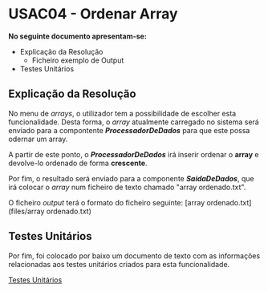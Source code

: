 # USAC04 - Ordenar Array

**No seguinte documento apresentam-se:**
* Explicação da Resolução
    * Ficheiro exemplo de Output
* Testes Unitários

## Explicação da Resolução
 
No menu de *arrays*, o utilizador tem a possibilidade de escolher esta funcionalidade. Desta forma, o *array* atualmente carregado no sistema será enviado para a compontente ***ProcessadorDeDados*** para que este possa odernar um array.



A partir de este ponto, o ***ProcessadorDeDados*** irá inserir ordenar o **array** e devolve-lo ordenado de forma **crescente**.


Por fim, o resultado será enviado para a componente ***SaidaDeDados***, que irá colocar o *array* num ficheiro de texto chamado "array ordenado.txt".

O ficheiro *output* terá o formato do ficheiro seguinte: [array ordenado.txt](files/array ordenado.txt)

## Testes Unitários

Por fim, foi colocado por baixo um documento de texto com as informações relacionadas aos testes unitários criados para esta funcionalidade.

[Testes Unitários](USAC04Tests.md)


